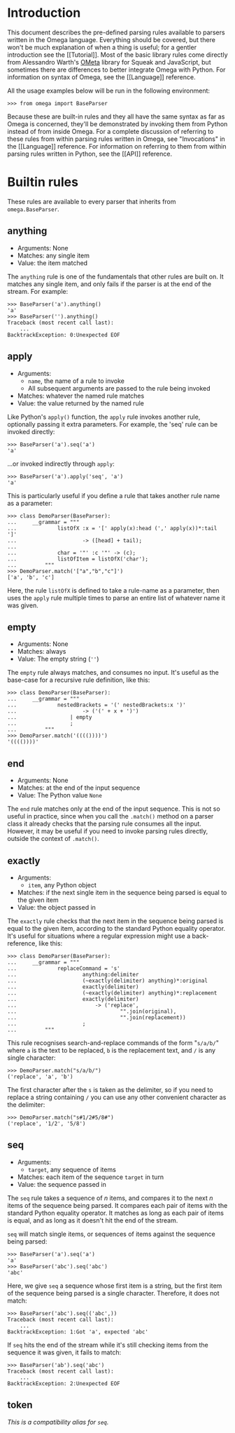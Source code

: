 Introduction
============

This document describes the pre-defined parsing rules available to
parsers written in the Omega language. Everything should be covered, but
there won't be much explanation of when a thing is useful; for a gentler
introduction see the [[Tutorial]]. Most of the basic library rules
come directly from Alessandro Warth's
[OMeta](http://tinlizzie.org/~awarth/ometa/) library for Squeak and
JavaScript, but sometimes there are differences to better integrate
Omega with Python. For information on syntax of Omega, see the
[[Language]] reference.

All the usage examples below will be run in the following environment:

    >>> from omega import BaseParser

Because these are built-in rules and they all have the same syntax as
far as Omega is concerned, they'll be demonstrated by invoking them from
Python instead of from inside Omega. For a complete discussion of referring to
these rules from within parsing rules written in Omega, see "Invocations" in
the [[Language]] reference. For information on referring to them from within
parsing rules written in Python, see the [[API]] reference.

Builtin rules
=============

These rules are available to every parser that inherits from
`omega.BaseParser`.

anything
--------

- Arguments: None
- Matches: any single item
- Value: the item matched

The `anything` rule is one of the fundamentals that other rules are
built on. It matches any single item, and only fails if the parser is
at the end of the stream. For example:

    >>> BaseParser('a').anything()
    'a'
    >>> BaseParser('').anything()
    Traceback (most recent call last):
        ...
    BacktrackException: 0:Unexpected EOF

apply
-----

- Arguments: 
    - `name`, the name of a rule to invoke
    - All subsequent arguments are passed to the rule being invoked
- Matches: whatever the named rule matches
- Value: the value returned by the named rule

Like Python's `apply()` function, the `apply` rule invokes another rule,
optionally passing it extra parameters. For example, the 'seq' rule can be
invoked directly:

    >>> BaseParser('a').seq('a')
    'a'

...or invoked indirectly through `apply`:

    >>> BaseParser('a').apply('seq', 'a')
    'a'

This is particularly useful if you define a rule that takes another rule name
as a parameter:

    >>> class DemoParser(BaseParser):
    ...     __grammar = """
    ...             listOfX :x = '[' apply(x):head (',' apply(x))*:tail ']'
    ...                     -> ([head] + tail);
    ...
    ...             char = '"' :c '"' -> (c);
    ...             listOfItem = listOfX('char');
    ...         """
    >>> DemoParser.match('["a","b","c"]')
    ['a', 'b', 'c']

Here, the rule `listOfX` is defined to take a rule-name as a parameter, then
uses the `apply` rule multiple times to parse an entire list of whatever name
it was given.

empty
-----

- Arguments: None
- Matches: always
- Value: The empty string (`''`)

The `empty` rule always matches, and consumes no input. It's useful as the
base-case for a recursive rule definition, like this:

    >>> class DemoParser(BaseParser):
    ...     __grammar = """
    ...             nestedBrackets = '(' nestedBrackets:x ')'
    ...                     -> ('(' + x + ')')
    ...                 | empty
    ...                 ;
    ...         """
    >>> DemoParser.match('(((())))')
    '(((())))'

end
---

- Arguments: None
- Matches: at the end of the input sequence
- Value: The Python value `None`

The `end` rule matches only at the end of the input sequence. This is not
so useful in practice, since when you call the `.match()` method on
a parser class it already checks that the parsing rule consumes all the
input. However, it may be useful if you need to invoke parsing rules
directly, outside the context of `.match()`.

exactly
-------

- Arguments:
    - `item`, any Python object
- Matches: if the next single item in the sequence being parsed is equal to the
  given item
- Value: the object passed in

The `exactly` rule checks that the next item in the sequence being parsed is
equal to the given item, according to the standard Python equality operator.
It's useful for situations where a regular expression might use
a back-reference, like this:

    >>> class DemoParser(BaseParser):
    ...     __grammar = """
    ...             replaceCommand = 's'
    ...                     anything:delimiter
    ...                     (~exactly(delimiter) anything)*:original
    ...                     exactly(delimiter)
    ...                     (~exactly(delimiter) anything)*:replacement
    ...                     exactly(delimiter)
    ...                         -> ('replace',
    ...                                 "".join(original),
    ...                                 "".join(replacement))
    ...                     ;
    ...         """

This rule recognises search-and-replace commands of the form "`s/a/b/`" where
`a` is the text to be replaced, `b` is the replacement text, and `/` is any
single character:

    >>> DemoParser.match("s/a/b/")
    ('replace', 'a', 'b')

The first character after the `s` is taken as the delimiter, so if you need to
replace a string containing `/` you can use any other convenient character as
the delimiter:

    >>> DemoParser.match("s#1/2#5/8#")
    ('replace', '1/2', '5/8')

seq
---

- Arguments:
    - `target`, any sequence of items
- Matches: each item of the sequence `target` in turn
- Value: the sequence passed in

The `seq` rule takes a sequence of _n_ items, and compares it to the
next _n_ items of the sequence being parsed. It compares each pair of
items with the standard Python equality operator. It matches as long as
each pair of items is equal, and as long as it doesn't hit the end of
the stream.

`seq` will match single items, or sequences of items against the
sequence being parsed:

    >>> BaseParser('a').seq('a')
    'a'
    >>> BaseParser('abc').seq('abc')
    'abc'

Here, we give `seq` a sequence whose first item is a string, but the
first item of the sequence being parsed is a single character.
Therefore, it does not match:

    >>> BaseParser('abc').seq(('abc',))
    Traceback (most recent call last):
        ...
    BacktrackException: 1:Got 'a', expected 'abc'

If `seq` hits the end of the stream while it's still checking items from
the sequence it was given, it fails to match:

    >>> BaseParser('ab').seq('abc')
    Traceback (most recent call last):
        ...
    BacktrackException: 2:Unexpected EOF

token
-----

*This is a compatibility alias for `seq`.*
